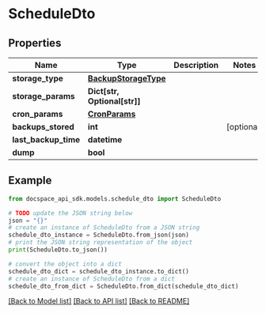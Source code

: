 # ScheduleDto

## Properties

Name | Type | Description | Notes
------------ | ------------- | ------------- | -------------
**storage_type** | [**BackupStorageType**](BackupStorageType.md) |  | 
**storage_params** | **Dict[str, Optional[str]]** |  | 
**cron_params** | [**CronParams**](CronParams.md) |  | 
**backups_stored** | **int** |  | [optional] 
**last_backup_time** | **datetime** |  | 
**dump** | **bool** |  | 

## Example

```python
from docspace_api_sdk.models.schedule_dto import ScheduleDto

# TODO update the JSON string below
json = "{}"
# create an instance of ScheduleDto from a JSON string
schedule_dto_instance = ScheduleDto.from_json(json)
# print the JSON string representation of the object
print(ScheduleDto.to_json())

# convert the object into a dict
schedule_dto_dict = schedule_dto_instance.to_dict()
# create an instance of ScheduleDto from a dict
schedule_dto_from_dict = ScheduleDto.from_dict(schedule_dto_dict)
```
[[Back to Model list]](../README.md#documentation-for-models) [[Back to API list]](../README.md#documentation-for-api-endpoints) [[Back to README]](../README.md)



